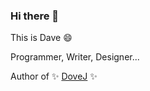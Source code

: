 ### Hi there 👋

This is Dave 😄

Programmer, Writer, Designer...

Author of ✨ [DoveJ](https://dovej.com) ✨


